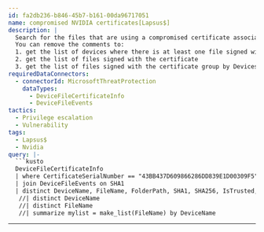 ```yaml
---
id: fa2db236-b846-45b7-b161-00da96717051
name: compromised NVIDIA certificates[Lapsus$]
description: |
  Search for the files that are using a compromised certificate associated with the Lapsus$ group.
  You can remove the comments to:
  1. get the list of devices where there is at least one file signed with the certificate
  2. get the list of files signed with the certificate
  3. get the list of files signed with the certificate group by Devices
requiredDataConnectors:
  - connectorId: MicrosoftThreatProtection
    dataTypes:
      - DeviceFileCertificateInfo
      - DeviceFileEvents
tactics:
  - Privilege escalation
  - Vulnerability
tags:
  - Lapsus$
  - Nvidia
query: |-
  ```kusto
  DeviceFileCertificateInfo
  | where CertificateSerialNumber == "43BB437D609866286DD839E1D00309F5" or CertificateSerialNumber == "14781bc862e8dc503a559346f5dcc518"
  | join DeviceFileEvents on SHA1
  | distinct DeviceName, FileName, FolderPath, SHA1, SHA256, IsTrusted, IsRootSignerMicrosoft, SignerHash
   //| distinct DeviceName
   //| distinct FileName
   //| summarize mylist = make_list(FileName) by DeviceName
  ```
---
```



